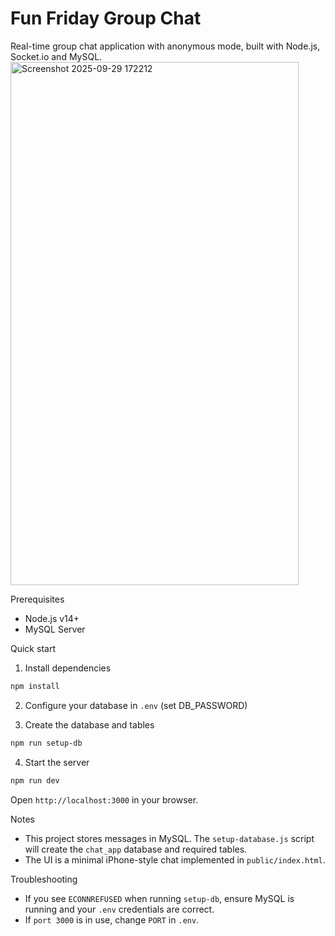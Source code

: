 # Fun Friday Group Chat

Real-time group chat application with anonymous mode, built with Node.js, Socket.io and MySQL.
<img width="461" height="837" alt="Screenshot 2025-09-29 172212" src="https://github.com/user-attachments/assets/f7f0ace9-015c-4874-8f6f-6ab13df10556" />


Prerequisites
- Node.js v14+
- MySQL Server

Quick start

1. Install dependencies

```bash
npm install
```

2. Configure your database in `.env` (set DB_PASSWORD)

3. Create the database and tables

```bash
npm run setup-db
```

4. Start the server

```bash
npm run dev
```

Open `http://localhost:3000` in your browser.

Notes
- This project stores messages in MySQL. The `setup-database.js` script will create the `chat_app` database and required tables.
- The UI is a minimal iPhone-style chat implemented in `public/index.html`.

Troubleshooting
- If you see `ECONNREFUSED` when running `setup-db`, ensure MySQL is running and your `.env` credentials are correct.
- If `port 3000` is in use, change `PORT` in `.env`.

